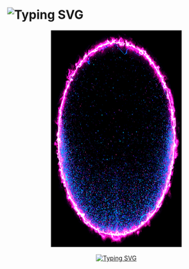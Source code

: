 <h1 align="left"><img src="https://readme-typing-svg.demolab.com?font=Fira+Code&weight=700&pause=100&color=0697F7&background=FF1D5A00&random=true&width=435&lines=w00lfff+Playground+%F0%9F%91%8B" alt="Typing SVG" /></h1>
<p align="center"><img src="https://raw.githubusercontent.com/w00lfff/w00lfff/refs/heads/main/media/fxVEx.gif" width="60%" height="500"/></p>

<div align="center">
  <a href="https://git.io/typing-svg">
    <img src="https://readme-typing-svg.demolab.com?font=Fira+Code&pause=500&color=FF0000&width=480&lines=On+journey+to+become+a+great+Hacker." alt="Typing SVG" />
  </a>
</div>



